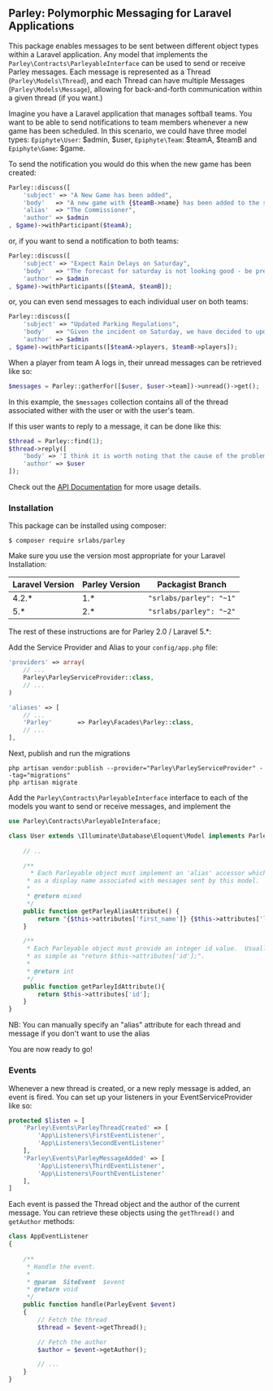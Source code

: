 ## Parley: Polymorphic Messaging for Laravel Applications

This package enables messages to be sent between different object types within a Laravel application.  Any model that implements the ```Parley\Contracts\ParleyableInterface``` can be used to send or receive Parley messages.  Each message is represented as a Thread (```Parley\Models\Thread```), and each Thread can have multiple Messages (```Parley\Models\Message```), allowing for back-and-forth communication within a given thread (if you want.)

Imagine you have a Laravel application that manages softball teams. You want to be able to send notifications to team members whenever a new game has been scheduled.  In this scenario, we could have three model types: ```Epiphyte\User```: $admin, $user, ```Epiphyte\Team```: $teamA, $teamB and ```Epiphyte\Game```: $game.

To send the notification you would do this when the new game has been created:

```php
Parley::discuss([
    'subject' => "A New Game has been added",
    'body'   => "A new game with {$teamB->name} has been added to the schedule.",
    'alias'  => "The Commissioner",
    'author' => $admin
, $game)->withParticipant($teamA);
```

or, if you want to send a notification to both teams:

```php
Parley::discuss([
    'subject' => "Expect Rain Delays on Saturday",
    'body'   => "The forecast for saturday is not looking good - be prepared for delays",
    'author' => $admin
, $game)->withParticipants([$teamA, $teamB]);
```

or, you can even send messages to each individual user on both teams: 

```php
Parley::discuss([
    'subject' => "Updated Parking Regulations",
    'body'   => "Given the incident on Saturday, we have decided to update league parking rules.",
    'author' => $admin
, $game)->withParticipants([$teamA->players, $teamB->players]);
```

When a player from team A logs in, their unread messages can be retrieved like so:

```php
$messages = Parley::gatherFor([$user, $user->team])->unread()->get();
```

In this example, the ```$messages``` collection contains all of the thread associated wither with the user or with the user's team.  

If this user wants to reply to a message, it can be done like this:

```php
$thread = Parley::find(1);
$thread->reply([
    'body' => 'I think it is worth noting that the cause of the problem was mostly due to players from Team B.',
    'author' => $user
]);
```

Check out the [API Documentation](https://github.com/SRLabs/Parley/wiki/API-2.0) for more usage details.


### Installation

This package can be installed using composer:

```shell
$ composer require srlabs/parley
```

Make sure you use the version most appropriate for your Laravel Installation:

| Laravel Version  | Parley Version  | Packagist Branch |
|---|---|---|
| 4.2.* | 1.* | ```"srlabs/parley": "~1"``` |
| 5.* | 2.* | ```"srlabs/parley": "~2"``` |

The rest of these instructions are for Parley 2.0 / Laravel 5.*:

Add the Service Provider and Alias to your ```config/app.php``` file:

```php
'providers' => array(
    // ...
    Parley\ParleyServiceProvider::class,
    // ...
)
```

```php
'aliases' => [
    // ...
    'Parley'       => Parley\Facades\Parley::class,
    // ...
],
```

Next, publish and run the migrations

```shell
php artisan vendor:publish --provider="Parley\ParleyServiceProvider" --tag="migrations"
php artisan migrate
```

Add the ```Parley\Contracts\ParleyableInterface``` interface to each of the models you want to send or receive messages, and implement the 

```php
use Parley\Contracts\ParleyableInteraface;

class User extends \Illuminate\Database\Eloquent\Model implements ParleyableInterface {
    
    // ..

    /**
      * Each Parleyable object must implement an 'alias' accessor which is used 
     * as a display name associated with messages sent by this model.
     *
     * @return mixed
     */
    public function getParleyAliasAttribute() {
        return "{$this->attributes['first_name']} {$this->attributes['last_name']}"; 
    }

    /**
     * Each Parleyable object must provide an integer id value.  Usually this is can be
     * as simple as "return $this->attributes['id'];".
     *
     * @return int
     */
    public function getParleyIdAttribute(){
        return $this->attributes['id'];
    }
}
```

NB: You can manually specify an "alias" attribute for each thread and message if you don't want to use the alias 

You are now ready to go!

### Events

Whenever a new thread is created, or a new reply message is added, an event is fired.  You can set up your listeners in your EventServiceProvider like so: 

```php
protected $listen = [
    'Parley\Events\ParleyThreadCreated' => [
        'App\Listeners\FirstEventListener',
        'App\Listeners\SecondEventListener'
    ],
    'Parley\Events\ParleyMessageAdded' => [
        'App\Listeners\ThirdEventListener',
        'App\Listeners\FourthEventListener'
    ],
]
```

Each event is passed the Thread object and the author of the current message.  You can retrieve these objects using the ```getThread()``` and ```getAuthor``` methods: 

```php
class AppEventListener 
{
    
    /**
     * Handle the event.
     *
     * @param  SiteEvent  $event
     * @return void
     */
    public function handle(ParleyEvent $event)
    {
        // Fetch the thread
        $thread = $event->getThread();

        // Fetch the author
        $author = $event->getAuthor(); 

        // ...
    }
}
```


